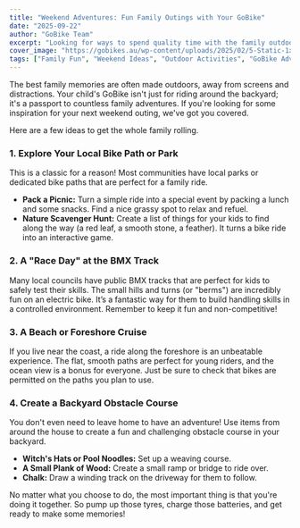 ```yaml
---
title: "Weekend Adventures: Fun Family Outings with Your GoBike"
date: "2025-09-22"
author: "GoBike Team"
excerpt: "Looking for ways to spend quality time with the family outdoors? A GoBike opens up a world of possibilities. Here are some of our favourite ideas for a weekend family adventure."
cover_image: "https://gobikes.au/wp-content/uploads/2025/02/5-Static-1x1-1-1.webp"
tags: ["Family Fun", "Weekend Ideas", "Outdoor Activities", "GoBike Adventures"]
---
```


The best family memories are often made outdoors, away from screens and distractions. Your child's GoBike isn't just for riding around the backyard; it's a passport to countless family adventures. If you're looking for some inspiration for your next weekend outing, we've got you covered.

Here are a few ideas to get the whole family rolling.

### 1. Explore Your Local Bike Path or Park

This is a classic for a reason! Most communities have local parks or dedicated bike paths that are perfect for a family ride.
*   **Pack a Picnic:** Turn a simple ride into a special event by packing a lunch and some snacks. Find a nice grassy spot to relax and refuel.
*   **Nature Scavenger Hunt:** Create a list of things for your kids to find along the way (a red leaf, a smooth stone, a feather). It turns a bike ride into an interactive game.

### 2. A "Race Day" at the BMX Track

Many local councils have public BMX tracks that are perfect for kids to safely test their skills. The small hills and turns (or "berms") are incredibly fun on an electric bike. It’s a fantastic way for them to build handling skills in a controlled environment. Remember to keep it fun and non-competitive!

### 3. A Beach or Foreshore Cruise

If you live near the coast, a ride along the foreshore is an unbeatable experience. The flat, smooth paths are perfect for young riders, and the ocean view is a bonus for everyone. Just be sure to check that bikes are permitted on the paths you plan to use.

### 4. Create a Backyard Obstacle Course

You don't even need to leave home to have an adventure! Use items from around the house to create a fun and challenging obstacle course in your backyard.
*   **Witch's Hats or Pool Noodles:** Set up a weaving course.
*   **A Small Plank of Wood:** Create a small ramp or bridge to ride over.
*   **Chalk:** Draw a winding track on the driveway for them to follow.

No matter what you choose to do, the most important thing is that you're doing it together. So pump up those tyres, charge those batteries, and get ready to make some memories!